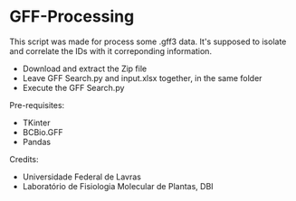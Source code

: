 # GFF-Processing
This script was made for process some .gff3 data. It's supposed to isolate and correlate the IDs with it correponding information.

- Download and extract the Zip file
- Leave GFF Search.py and input.xlsx together, in the same folder
- Execute the GFF Search.py

Pre-requisites:

- TKinter
- BCBio.GFF
- Pandas

Credits: 

- Universidade Federal de Lavras
- Laboratório de Fisiologia Molecular de Plantas, DBI

